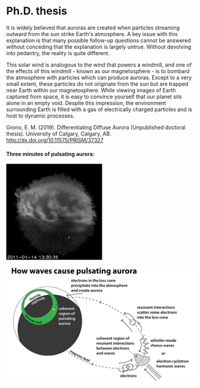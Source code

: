 # Ph.D. thesis

It is widely believed that auroras are created when particles streaming outward from the sun strike Earth's atmosphere.  A key issue with this explanation is that many possible follow-up questions cannot be answered without conceding that the explanation is largely untrue.  Without devolving into pedantry, the reality is quite different.

This solar wind is analogous to the wind that powers a windmill, and one of the effects of this windmill - known as our magnetosphere - is to bombard the atmosphere with particles which can produce auroras. Except to a very small extent, these particles do not originate from the sun but are trapped near Earth within our magnetosphere.  While viewing images of Earth captured from space, it is easy to convince yourself that our planet sits alone in an empty void. Despite this impression, the environment surrounding Earth is filled with a gas of electrically charged particles and is host to dynamic processes.

Grono, E. M. (2019). Differentiating Diffuse Aurora (Unpublished doctoral thesis). University of Calgary, Calgary, AB. http://dx.doi.org/10.11575/PRISM/37327

#### Three minutes of pulsating aurora:

![Pulsating aurora](https://github.com/ultraglorious/phd-thesis/blob/main/figures/pulsating-aurora.gif)

![How pulsating aurora occurs](https://github.com/ultraglorious/phd-thesis/blob/main/figures/pulsating-aurora-illustration.jpg)
